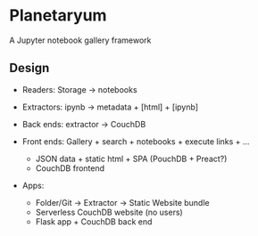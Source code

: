 # Planetaryum

A Jupyter notebook gallery framework

## Design

- Readers: Storage -> notebooks

- Extractors: ipynb -> metadata + [html] + [ipynb]

- Back ends: extractor -> CouchDB

- Front ends: Gallery + search + notebooks + execute links + ...
  - JSON data + static html + SPA (PouchDB + Preact?)
  - CouchDB frontend

- Apps:
  - Folder/Git -> Extractor -> Static Website bundle
  - Serverless CouchDB website (no users)
  - Flask app + CouchDB back end

